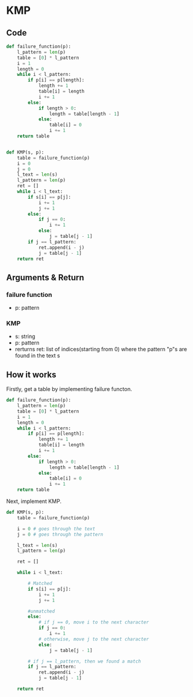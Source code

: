 # KMP

## Code

```python
def failure_function(p):
    l_pattern = len(p)
    table = [0] * l_pattern
    i = 1
    length = 0
    while i < l_pattern:
        if p[i] == p[length]:
            length += 1
            table[i] = length
            i += 1
        else:
            if length > 0:
                length = table[length - 1]
            else:
                table[i] = 0
                i += 1
    return table


def KMP(s, p):
    table = failure_function(p)
    i = 0
    j = 0
    l_text = len(s)
    l_pattern = len(p)
    ret = []
    while i < l_text:
        if s[i] == p[j]:
            i += 1
            j += 1
        else:
            if j == 0:
                i += 1
            else:
                j = table[j - 1]
        if j == l_pattern:
            ret.append(i - j)
            j = table[j - 1]
    return ret
```

## Arguments & Return

### failure function

- p: pattern

### KMP

- s: string
- p: pattern
- rerturns ret: list of indices(starting from 0) where the pattern "p"s are found in the text s

## How it works

Firstly, get a table by implementing failure functon.

```python
def failure_function(p):
    l_pattern = len(p)
    table = [0] * l_pattern
    i = 1
    length = 0
    while i < l_pattern:
        if p[i] == p[length]:
            length += 1
            table[i] = length
            i += 1
        else:
            if length > 0:
                length = table[length - 1]
            else:
                table[i] = 0
                i += 1
    return table
```

Next, implement KMP.

```python
def KMP(s, p):
    table = failure_function(p)

    i = 0 # goes through the text
    j = 0 # goes through the pattern

    l_text = len(s)
    l_pattern = len(p)

    ret = []

    while i < l_text:

        # Matched
        if s[i] == p[j]:
            i += 1
            j += 1

        #unmatched
        else:
            # if j == 0, move i to the next character
            if j == 0:
                i += 1
            # otherwise, move j to the next character
            else:
                j = table[j - 1]

        # if j == l_pattern, then we found a match
        if j == l_pattern:
            ret.append(i - j)
            j = table[j - 1]

    return ret
```